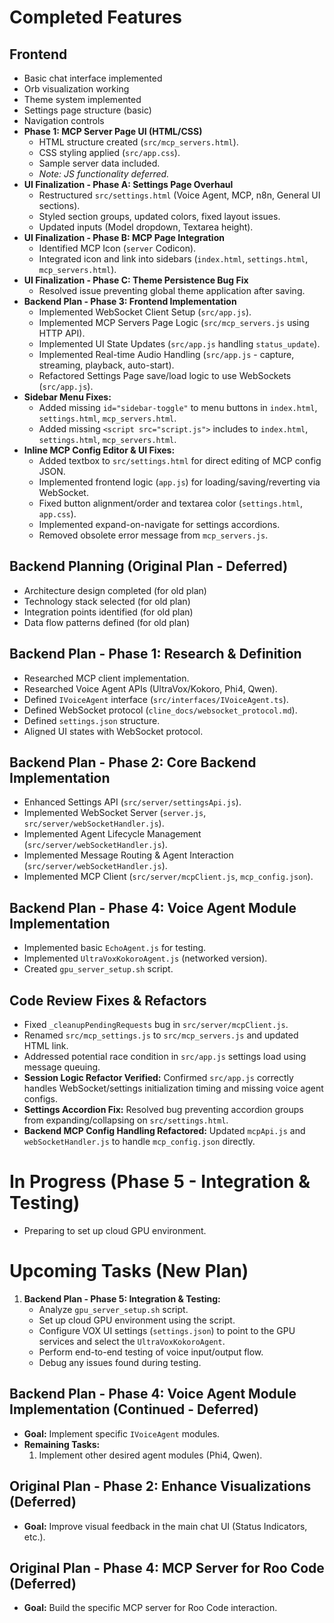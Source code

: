 # Completed Features

## Frontend
- Basic chat interface implemented
- Orb visualization working
- Theme system implemented
- Settings page structure (basic)
- Navigation controls
- **Phase 1: MCP Server Page UI (HTML/CSS)**
    - HTML structure created (`src/mcp_servers.html`).
    - CSS styling applied (`src/app.css`).
    - Sample server data included.
    - *Note: JS functionality deferred.*
- **UI Finalization - Phase A: Settings Page Overhaul**
    - Restructured `src/settings.html` (Voice Agent, MCP, n8n, General UI sections).
    - Styled section groups, updated colors, fixed layout issues.
    - Updated inputs (Model dropdown, Textarea height).
- **UI Finalization - Phase B: MCP Page Integration**
    - Identified MCP Icon (`server` Codicon).
    - Integrated icon and link into sidebars (`index.html`, `settings.html`, `mcp_servers.html`).
- **UI Finalization - Phase C: Theme Persistence Bug Fix**
    - Resolved issue preventing global theme application after saving.
- **Backend Plan - Phase 3: Frontend Implementation**
    - Implemented WebSocket Client Setup (`src/app.js`).
    - Implemented MCP Servers Page Logic (`src/mcp_servers.js` using HTTP API).
    - Implemented UI State Updates (`src/app.js` handling `status_update`).
    - Implemented Real-time Audio Handling (`src/app.js` - capture, streaming, playback, auto-start).
    - Refactored Settings Page save/load logic to use WebSockets (`src/app.js`).
- **Sidebar Menu Fixes:**
    - Added missing `id="sidebar-toggle"` to menu buttons in `index.html`, `settings.html`, `mcp_servers.html`.
    - Added missing `<script src="script.js">` includes to `index.html`, `settings.html`, `mcp_servers.html`.
- **Inline MCP Config Editor & UI Fixes:**
    - Added textbox to `src/settings.html` for direct editing of MCP config JSON.
    - Implemented frontend logic (`app.js`) for loading/saving/reverting via WebSocket.
    - Fixed button alignment/order and textarea color (`settings.html`, `app.css`).
    - Implemented expand-on-navigate for settings accordions.
    - Removed obsolete error message from `mcp_servers.js`.

## Backend Planning (Original Plan - Deferred)
- Architecture design completed (for old plan)
- Technology stack selected (for old plan)
- Integration points identified (for old plan)
- Data flow patterns defined (for old plan)

## Backend Plan - Phase 1: Research & Definition
- Researched MCP client implementation.
- Researched Voice Agent APIs (UltraVox/Kokoro, Phi4, Qwen).
- Defined `IVoiceAgent` interface (`src/interfaces/IVoiceAgent.ts`).
- Defined WebSocket protocol (`cline_docs/websocket_protocol.md`).
- Defined `settings.json` structure.
- Aligned UI states with WebSocket protocol.

## Backend Plan - Phase 2: Core Backend Implementation
- Enhanced Settings API (`src/server/settingsApi.js`).
- Implemented WebSocket Server (`server.js`, `src/server/webSocketHandler.js`).
- Implemented Agent Lifecycle Management (`src/server/webSocketHandler.js`).
- Implemented Message Routing & Agent Interaction (`src/server/webSocketHandler.js`).
- Implemented MCP Client (`src/server/mcpClient.js`, `mcp_config.json`).

## Backend Plan - Phase 4: Voice Agent Module Implementation
- Implemented basic `EchoAgent.js` for testing.
- Implemented `UltraVoxKokoroAgent.js` (networked version).
- Created `gpu_server_setup.sh` script.

## Code Review Fixes & Refactors
- Fixed `_cleanupPendingRequests` bug in `src/server/mcpClient.js`.
- Renamed `src/mcp_settings.js` to `src/mcp_servers.js` and updated HTML link.
- Addressed potential race condition in `src/app.js` settings load using message queuing.
- **Session Logic Refactor Verified:** Confirmed `src/app.js` correctly handles WebSocket/settings initialization timing and missing voice agent configs.
- **Settings Accordion Fix:** Resolved bug preventing accordion groups from expanding/collapsing on `src/settings.html`.
- **Backend MCP Config Handling Refactored:** Updated `mcpApi.js` and `webSocketHandler.js` to handle `mcp_config.json` directly.

# In Progress (Phase 5 - Integration & Testing)

- Preparing to set up cloud GPU environment.

# Upcoming Tasks (New Plan)

1.  **Backend Plan - Phase 5: Integration & Testing:**
    *   Analyze `gpu_server_setup.sh` script.
    *   Set up cloud GPU environment using the script.
    *   Configure VOX UI settings (`settings.json`) to point to the GPU services and select the `UltraVoxKokoroAgent`.
    *   Perform end-to-end testing of voice input/output flow.
    *   Debug any issues found during testing.

## Backend Plan - Phase 4: Voice Agent Module Implementation (Continued - Deferred)
- **Goal:** Implement specific `IVoiceAgent` modules.
- **Remaining Tasks:**
    1. Implement other desired agent modules (Phi4, Qwen).

## Original Plan - Phase 2: Enhance Visualizations (Deferred)
- **Goal:** Improve visual feedback in the main chat UI (Status Indicators, etc.).

## Original Plan - Phase 4: MCP Server for Roo Code (Deferred)
- **Goal:** Build the specific MCP server for Roo Code interaction.
